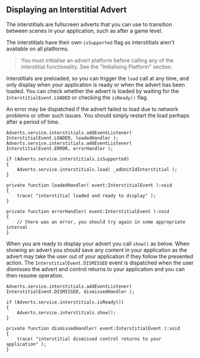 
## Displaying an Interstitial Advert

The interstitials are fullscreen adverts that you can use to transition between 
scenes in your application, such as after a game level.

The interstitials have their own `isSupported` flag as interstitials aren't available on all platforms.

>
> You must initialise an advert platform before calling any of the interstitial functionality. 
> See the "Initialising Platform" section.
>

Interstitials are preloaded, so you can trigger the `load` call at any time, and 
only display when your application is ready or when the advert has been loaded. 
You can check whether the advert is loaded by waiting for the `InterstitialEvent.LOADED` 
or checking the `isReady()` flag.

An error may be dispatched if the advert failed to load due to network problems 
or other such issues. You should simply restart the load perhaps after a period of time.

```as3
Adverts.service.interstitials.addEventListener( InterstitialEvent.LOADED, loadedHandler );
Adverts.service.interstitials.addEventListener( InterstitialEvent.ERROR, errorHandler );

if (Adverts.service.interstitials.isSupported)
{
	Adverts.service.interstitials.load( _adUnitIdInterstitial );
}
```

```as3
private function loadedHandler( event:InterstitialEvent ):void
{
	trace( "interstitial loaded and ready to display" );
}

private function errorHandler( event:InterstitialEvent ):void
{
	// there was an error, you should try again in some appropriate interval
}
```


When you are ready to display your advert you call `show()` as below. When showing an 
advert you should save any content in your application as the advert may take the user 
out of your application if they follow the presented action. The `InterstitialEvent.DISMISSED` 
event is dispatched when the user dismisses the advert and control returns to your 
application and you can then resume operation.


```as3
Adverts.service.interstitials.addEventListener( InterstitialEvent.DISMISSED, dismissedHandler );

if (Adverts.service.interstitials.isReady())
{
	Adverts.service.interstitials.show();
}
```

```as3
private function dismissedHandler( event:InterstitialEvent ):void
{
	trace( "interstitial dismissed control returns to your application" );
}
```
